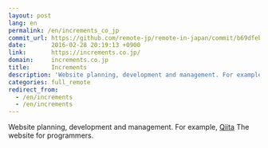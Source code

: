 ```yaml
---
layout: post
lang: en
permalink: /en/increments_co_jp
commit_url: https://github.com/remote-jp/remote-in-japan/commit/b69dfeba9256bf20978bc929423c5c439b808250
date:       2016-02-28 20:19:13 +0900
link:       https://increments.co.jp/
domain:     increments.co.jp
title:      Increments
description: 'Website planning, development and management. For example, Qiita The website for programmers.'
categories: full_remote
redirect_from:
  - /en/increments
  - /en/increments
---
```


<p>Website planning, development and management. For example, <a href="https://qiita.com">Qiita</a> The website for programmers.</p>
